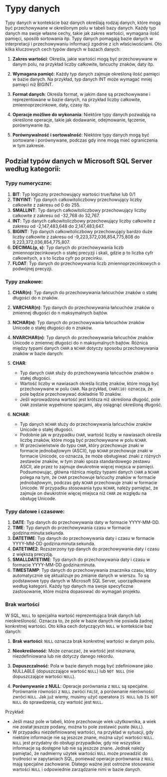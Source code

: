 # Typy danych
Typy danych w kontekście baz danych określają rodzaj danych, które mogą być przechowywane w określonym polu w tabeli bazy danych. Każdy typ danych ma swoje własne cechy, takie jak zakres wartości, wymagana ilość pamięci, sposób sortowania itp. Typy danych pomagają bazie danych w interpretacji i przechowywaniu informacji zgodnie z ich właściwościami.
Oto kilka kluczowych cech typów danych w bazach danych:
1. **Zakres wartości**: Określa, jakie wartości mogą być przechowywane w danym polu, na przykład liczby całkowite, łańcuchy znaków, daty itp.
    
2. **Wymagana pamięć**: Każdy typ danych zajmuje określoną ilość pamięci w bazie danych. Na przykład, typ danych INT może wymagać mniej pamięci niż BIGINT.
    
3. **Format danych**: Określa format, w jakim dane są przechowywane i reprezentowane w bazie danych, na przykład liczby całkowite, zmiennoprzecinkowe, daty, czasy itp.
    
4. **Operacje możliwe do wykonania**: Niektóre typy danych pozwalają na określone operacje, takie jak dodawanie, odejmowanie, łączenie, porównywanie itp.
    
5. **Porównywalność i sortowalność**: Niektóre typy danych mogą być sortowane i porównywane, podczas gdy inne mogą mieć ograniczenia w tym zakresie.
    
## Podział typów danych w Microsoft SQL Server według kategorii:
### Typy numeryczne:
1. **BIT**: Typ logiczny przechowujący wartości true/false lub 0/1
2. **TINYINT**: Typ danych całkowitoliczbowy przechowujący liczby całkowite z zakresu od 0 do 255.
3. **SMALLINT**: Typ danych całkowitoliczbowy przechowujący liczby całkowite z zakresu od -32,768 do 32,767.
4. **INT**: Typ danych całkowitoliczbowy przechowujący liczby całkowite z zakresu od -2,147,483,648 do 2,147,483,647.
5. **BIGINT**: Typ danych całkowitoliczbowy przechowujący bardzo duże liczby całkowite z zakresu od -9,223,372,036,854,775,808 do 9,223,372,036,854,775,807.
6. **DECIMAL(p, s)**: Typ danych do przechowywania liczb zmiennoprzecinkowych o stałej precyzji i skali, gdzie p to liczba cyfr całkowitych, a s to liczba cyfr po przecinku.
7. **FLOAT**: Typ danych do przechowywania liczb zmiennoprzecinkowych o podwójnej precyzji.
### Typy znakowe:
1. **CHAR(n)**: Typ danych do przechowywania łańcuchów znaków o stałej długości do n znaków.
2. **VARCHAR(n)**: Typ danych do przechowywania łańcuchów znaków o zmiennej długości do n maksymalnych bajtów.
3. **NCHAR(n)**: Typ danych do przechowywania łańcuchów znaków Unicode o stałej długości do n znaków.
4. **NVARCHAR(n)**: Typ danych do przechowywania łańcuchów znaków Unicode o zmiennej długości do n maksymalnych bajtów.
Różnica między typami danych `CHAR` a `NCHAR` dotyczy sposobu przechowywania znaków w bazie danych:
1. **CHAR**:
    
    - Typ danych `CHAR` służy do przechowywania łańcuchów znaków o stałej długości.
    - Wartość liczby w nawiasach określa liczbę znaków, które mogą być przechowywane w polu `CHAR`. Na przykład, `CHAR(10)` oznacza, że pole będzie przechowywać dokładnie 10 znaków.
    - Jeśli wprowadzona wartość jest krótsza niż określona długość, pole `CHAR` zostanie wypełnione spacjami, aby osiągnąć określoną długość.
2. **NCHAR**:
    
    - Typ danych `NCHAR` służy do przechowywania łańcuchów znaków Unicode o stałej długości.
    - Podobnie jak w przypadku `CHAR`, wartość liczby w nawiasach określa liczbę znaków, które mogą być przechowywane w polu `NCHAR`.
    - W przeciwieństwie do typu `CHAR`, który przechowuje znaki w formacie jednobajtowym (ASCII), typ `NCHAR` przechowuje znaki w formacie Unicode, co oznacza, że może obsługiwać znaki z różnych zestawów znaków, w tym znaki spoza standardowego zestawu ASCII, ale przez to zajmuje dwukrotnie więcej miejsca w pamięci.
Podsumowując, główna różnica między typami danych `CHAR` a `NCHAR` polega na tym, że `CHAR` przechowuje łańcuchy znaków w formacie jednobajtowym, podczas gdy `NCHAR` przechowuje znaki w formacie Unicode. W przypadku stosowania typu `NCHAR`, należy pamiętać, że zajmuje on dwukrotnie więcej miejsca niż `CHAR` ze względu na obsługę Unicode.
### Typy datowe i czasowe:
1. **DATE**: Typ danych do przechowywania daty w formacie YYYY-MM-DD.
2. **TIME**: Typ danych do przechowywania czasu w formacie godzina:minuta:sekunda.
3. **DATETIME**: Typ danych do przechowywania daty i czasu w formacie YYYY-MM-DD godzina:minuta:sekunda.
4. **DATETIME2**: Rozszerzony typ danych do przechowywania daty i czasu z większą precyzją.
5. **SMALLDATETIME**: Typ danych do przechowywania daty i czasu w formacie YYYY-MM-DD godzina:minuta.
6. **TIMESTAMP**: Typ danych do przechowywania znacznika czasu, który automatycznie się aktualizuje po zmianie danych w wierszu.
To są podstawowe typy danych w Microsoft SQL Server, uporządkowane według kategorii. Każdy typ danych ma swoje specyficzne zastosowanie, które można dopasować do wymagań projektu.
### Brak wartości
W SQL, `NULL` to specjalna wartość reprezentująca brak danych lub nieokreśloność. Oznacza to, że pole w bazie danych nie posiada żadnej konkretnej wartości.
Oto kilka cech dotyczących `NULL` w kontekście baz danych:
1. **Brak wartości**: `NULL` oznacza brak konkretnej wartości w danym polu.
    
2. **Nieokreśloność**: Może oznaczać, że wartość jest nieznana, niezdefiniowana lub nie dotyczy danego rekordu.
    
3. **Dopuszczalność**: Pola w bazie danych mogą być zdefiniowane jako NULLABLE (dopuszczające wartość `NULL`) lub `NOT NULL` (nie dopuszczające wartości `NULL`).
    
4. **Porównywanie z NULL**: Operacje porównania z `NULL` są specjalne. Porównanie równości z `NULL` zwróci `FALSE`, a porównanie nierówności zwróci `NULL`. Jak już wiemy, musimy użyć operatora `IS NULL` lub `IS NOT NULL` do sprawdzenia, czy wartość jest `NULL`.
    
Przykład:
- Jeśli masz pole w tabeli, które przechowuje wiek użytkownika, a wiek nie został jeszcze podany, można to pole zostawić puste (`NULL`).
- W przypadku niezdefiniowanej wartości, na przykład w sytuacji, gdy niektóre informacje nie są jeszcze znane, można użyć wartości `NULL`.
`NULL` jest przydatny do obsługi przypadków, gdy nie wszystkie informacje są dostępne lub nie są jeszcze znane. Jednak należy pamiętać, że nadmierny użytek wartości `NULL` może prowadzić do trudności w zapytaniach SQL, ponieważ operacje porównania z `NULL` mają specjalne zachowanie. Dlatego ważne jest ostrożne stosowanie wartości `NULL` i odpowiednie zarządzanie nimi w bazie danych.
